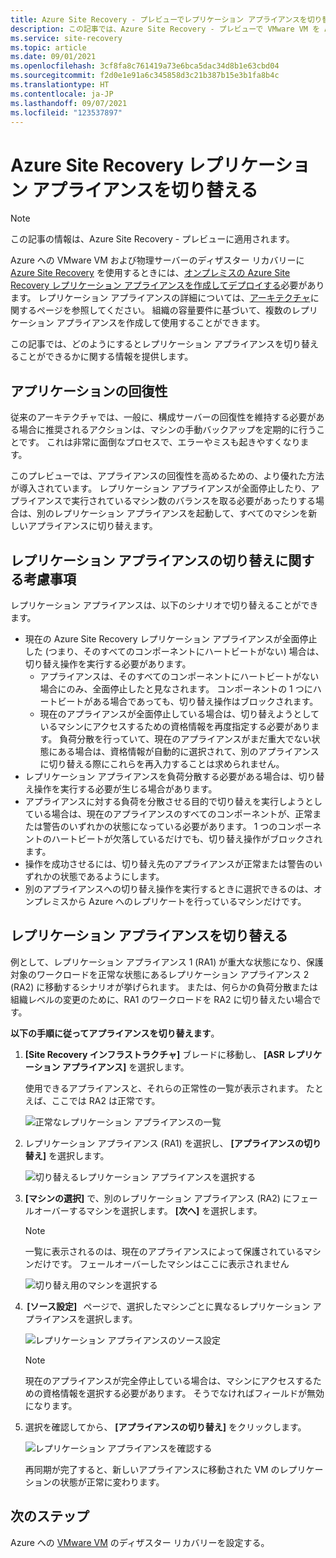 ```yaml
---
title: Azure Site Recovery - プレビューでレプリケーション アプライアンスを切り替える
description: この記事では、Azure Site Recovery - プレビューで VMware VM を Azure にレプリケートするのと同時に、異なるレプリケーション アプライアンスを切り替える方法について説明します
ms.service: site-recovery
ms.topic: article
ms.date: 09/01/2021
ms.openlocfilehash: 3cf8fa8c761419a73e6bca5dac34d8b1e63cbd04
ms.sourcegitcommit: f2d0e1e91a6c345858d3c21b387b15e3b1fa8b4c
ms.translationtype: HT
ms.contentlocale: ja-JP
ms.lasthandoff: 09/07/2021
ms.locfileid: "123537897"
---
```

# <a name="switch-azure-site-recovery-replication-appliance"></a>Azure Site Recovery レプリケーション アプライアンスを切り替える

>[!NOTE]
> この記事の情報は、Azure Site Recovery - プレビューに適用されます。

Azure への VMware VM および物理サーバーのディザスター リカバリーに [Azure Site Recovery](site-recovery-overview.md) を使用するときには、[オンプレミスの Azure Site Recovery レプリケーション アプライアンスを作成してデプロイする](deploy-vmware-azure-replication-appliance-preview.md)必要があります。 レプリケーション アプライアンスの詳細については、[アーキテクチャ](vmware-azure-architecture-preview.md)に関するページを参照してください。 組織の容量要件に基づいて、複数のレプリケーション アプライアンスを作成して使用することができます。

この記事では、どのようにするとレプリケーション アプライアンスを切り替えることができるかに関する情報を提供します。

## <a name="application-resilience"></a>アプリケーションの回復性

従来のアーキテクチャでは、一般に、構成サーバーの回復性を維持する必要がある場合に推奨されるアクションは、マシンの手動バックアップを定期的に行うことです。 これは非常に面倒なプロセスで、エラーやミスも起きやすくなります。  

このプレビューでは、アプライアンスの回復性を高めるための、より優れた方法が導入されています。 レプリケーション アプライアンスが全面停止したり、アプライアンスで実行されているマシン数のバランスを取る必要があったりする場合は、別のレプリケーション アプライアンスを起動して、すべてのマシンを新しいアプライアンスに切り替えます。


## <a name="consideration-for-switching-replication-appliance"></a>レプリケーション アプライアンスの切り替えに関する考慮事項

レプリケーション アプライアンスは、以下のシナリオで切り替えることができます。

- 現在の Azure Site Recovery レプリケーション アプライアンスが全面停止した (つまり、そのすべてのコンポーネントにハートビートがない) 場合は、切り替え操作を実行する必要があります。
  - アプライアンスは、そのすべてのコンポーネントにハートビートがない場合にのみ、全面停止したと見なされます。 コンポーネントの 1 つにハートビートがある場合であっても、切り替え操作はブロックされます。
  - 現在のアプライアンスが全面停止している場合は、切り替えようとしているマシンにアクセスするための資格情報を再度指定する必要があります。 負荷分散を行っていて、現在のアプライアンスがまだ重大でない状態にある場合は、資格情報が自動的に選択されて、別のアプライアンスに切り替える際にこれらを再入力することは求められません。
- レプリケーション アプライアンスを負荷分散する必要がある場合は、切り替え操作を実行する必要が生じる場合があります。
- アプライアンスに対する負荷を分散させる目的で切り替えを実行しようとしている場合は、現在のアプライアンスのすべてのコンポーネントが、正常または警告のいずれかの状態になっている必要があります。 1 つのコンポーネントのハートビートが欠落しているだけでも、切り替え操作がブロックされます。
-  操作を成功させるには、切り替え先のアプライアンスが正常または警告のいずれかの状態であるようにします。
-  別のアプライアンスへの切り替え操作を実行するときに選択できるのは、オンプレミスから Azure へのレプリケートを行っているマシンだけです。  


## <a name="switch-a-replication-appliance"></a>レプリケーション アプライアンスを切り替える

例として、レプリケーション アプライアンス 1 (RA1) が重大な状態になり、保護対象のワークロードを正常な状態にあるレプリケーション アプライアンス 2 (RA2) に移動するシナリオが挙げられます。 または、何らかの負荷分散または組織レベルの変更のために、RA1 のワークロードを RA2 に切り替えたい場合です。

**以下の手順に従ってアプライアンスを切り替えます**。

1. **[Site Recovery インフラストラクチャ]** ブレードに移動し、 **[ASR レプリケーション アプライアンス]** を選択します。

   使用できるアプライアンスと、それらの正常性の一覧が表示されます。 たとえば、ここでは RA2 は正常です。

   ![正常なレプリケーション アプライアンスの一覧](./media/switch-replication-appliance-preview/appliance-health.png)

2. レプリケーション アプライアンス (RA1) を選択し、 **[アプライアンスの切り替え]** を選択します。

   ![切り替えるレプリケーション アプライアンスを選択する](./media/switch-replication-appliance-preview/select-switch-appliance.png)


3. **[マシンの選択]** で、別のレプリケーション アプライアンス (RA2) にフェールオーバーするマシンを選択します。 **[次へ]** を選択します。

   >[!NOTE]
   > 一覧に表示されるのは、現在のアプライアンスによって保護されているマシンだけです。 フェールオーバーしたマシンはここに表示されません  

    ![切り替え用のマシンを選択する](./media/switch-replication-appliance-preview/select-machines.png)

4.  **[ソース設定]**   ページで、選択したマシンごとに異なるレプリケーション アプライアンスを選択します。

   ![レプリケーション アプライアンスのソース設定](./media/switch-replication-appliance-preview/source-settings.png)

   >[!NOTE]
   > 現在のアプライアンスが完全停止している場合は、マシンにアクセスするための資格情報を選択する必要があります。 そうでなければフィールドが無効になります。

5. 選択を確認してから、 **[アプライアンスの切り替え]** をクリックします。

   ![レプリケーション アプライアンスを確認する](./media/switch-replication-appliance-preview/review-switch-appliance.png)

   再同期が完了すると、新しいアプライアンスに移動された VM のレプリケーションの状態が正常に変わります。

## <a name="next-steps"></a>次のステップ
Azure への [VMware VM](vmware-azure-set-up-replication-tutorial-preview.md) のディザスター リカバリーを設定する。
